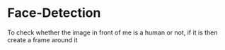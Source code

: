 # Face-Detection
To check whether the image in front of me is a human or not, if it is then create a frame around it
